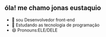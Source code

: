 ## óla! me chamo jonas eustaquio 

- 🔭 sou Desenvolvedor front-end
- 🌱 Estudando as tecnologia de programação
- 😄 Pronouns:ELE/DELE


